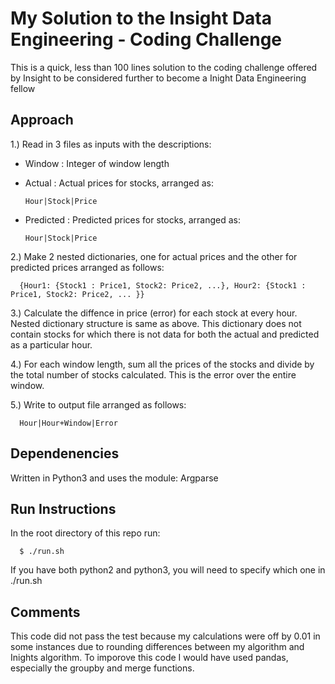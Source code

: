 # My Solution to the Insight Data Engineering - Coding Challenge
This is a quick, less than 100 lines solution to the coding challenge offered by Insight to be considered further to become a Inight Data Engineering fellow

## Approach
1.) Read in 3 files as inputs with the descriptions:
* Window : Integer of window length
* Actual : Actual prices for stocks, arranged as:
      
      Hour|Stock|Price
* Predicted : Predicted prices for stocks, arranged as:
      
      Hour|Stock|Price

2.) Make 2 nested dictionaries, one for actual prices and the other for predicted prices arranged as follows:

      {Hour1: {Stock1 : Price1, Stock2: Price2, ...}, Hour2: {Stock1 : Price1, Stock2: Price2, ... }}

3.) Calculate the diffence in price (error) for each stock at every hour. Nested dictionary structure is same as above. This dictionary does not contain stocks for which there is not data for both the actual and predicted as a particular hour.

4.) For each window length, sum all the prices of the stocks and divide by the total number of stocks calculated. This is the error over the entire window.

5.) Write to output file arranged as follows:

      Hour|Hour+Window|Error

## Dependenencies
Written in Python3 and uses the module:
   Argparse

## Run Instructions
In the root directory of this repo run:

      $ ./run.sh

If you have both python2 and python3, you will need to specify which one in ./run.sh

## Comments
This code did not pass the test because my calculations were off by 0.01 in some instances due to rounding differences between my algorithm and Inights algorithm. To imporove this code I would have used pandas, especially the groupby and merge functions.
